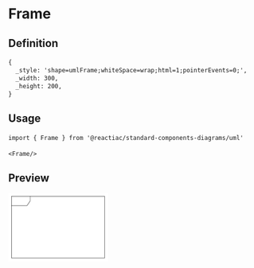 # Frame

## Definition

```
{
  _style: 'shape=umlFrame;whiteSpace=wrap;html=1;pointerEvents=0;',
  _width: 300,
  _height: 200,
}
```

## Usage

```
import { Frame } from '@reactiac/standard-components-diagrams/uml'

<Frame/>
```

## Preview

<img src="./frame.png" width="200"/>
